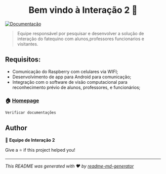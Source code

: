<h1 align="center">Bem vindo à Interação 2 👋</h1>
<p>
  <a href="https://drive.google.com/drive/folders/1vMmdR_w9nzmovm2YNCHiq_UOCbGeY-M_" target="_blank">
    <img alt="Documentação" src="https://img.shields.io/badge/documentação-sim-brightgreen.svg" />
  </a>
</p>

> Equipe responsável por pesquisar e desenvolver a solução de interação do fatequino com alunos,professores funcionarios e visitantes.


## Requisitos:
- Comunicação do Raspberry com celulares via WIFI;
- Desenvolvimento de app para Android para comunicação;
- Integração com o software de visão computacional para reconhecimento prévio de alunos, professores, e funcionários;

### 🏠 [Homepage](https://fatequino.com.br/construcao-do-fatequino/interacao/)


```sh
Verificar documentações
```

## Author

👤 **Equipe de Interação 2**

Give a ⭐️ if this project helped you!

***
_This README was generated with ❤️ by [readme-md-generator](https://github.com/kefranabg/readme-md-generator)_
